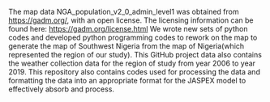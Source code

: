 The map data NGA_population_v2_0_admin_level1 was obtained from https://gadm.org/, with an open license. 
The licensing information can be found here: https://gadm.org/license.html
We wrote new sets of python codes and developed python programming codes to rework on the map to generate 
the map of Southwest Nigeria from the map of Nigeria(which represented the region of our study).
This GitHub project data also contains the weather collection data for the region of study from year 2006 to year 2019.
This repository also contains codes used for processing the data and formatting the data into an appropriate format 
for the JASPEX model to effectively absorb and process.
